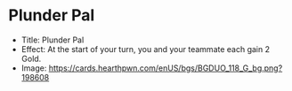 # Plunder Pal
- Title:  Plunder Pal
- Effect:  At the start of your turn, you and your teammate each gain 2 Gold.
- Image:  https://cards.hearthpwn.com/enUS/bgs/BGDUO_118_G_bg.png?198608
